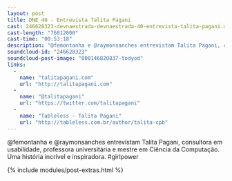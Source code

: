 ```yaml
---
layout: post
title: DNE 40 - Entrevista Talita Pagani
cast: 246628323-devnaestrada-devnaestrada-40-entrevista-talita-pagani.mp3
cast-length: "76812000"
cast-time: "00:53:18"
description: "@femontanha e @raymonsanches entrevistam Talita Pagani, consultora em usabilidade, professora universitária e mestre em Ciência da Computação. Uma história incrível e inspiradora. #girlpower"
soundcloud-id: "246628323"
soundcloud-post-image: "000146820837-todyod"
links:
  -
    name: "talitapagani.com"
    url: "http://talitapagani.com"
  -
    name: "@talitapagani"
    url: "https://twitter.com/talitapagani"
  -
    name: "Tableless - Talita Pagani"
    url: "http://tableless.com.br/author/talita-cpb"
---
```


@femontanha e @raymonsanches entrevistam Talita Pagani, consultora em usabilidade, professora universitária e mestre em Ciência da Computação. Uma história incrível e inspiradora. #girlpower

{% include modules/post-extras.html %}